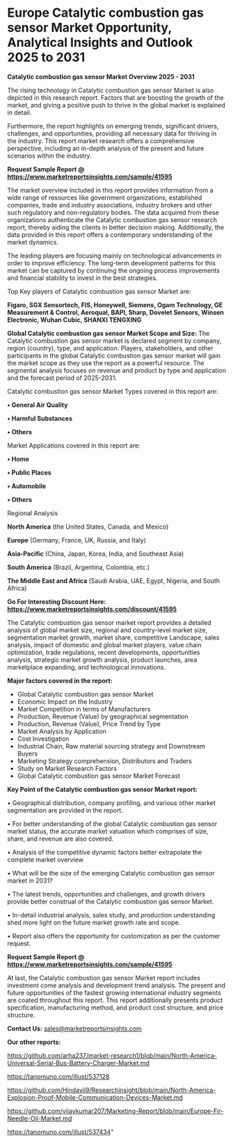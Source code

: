 # Europe Catalytic combustion gas sensor Market Opportunity, Analytical Insights and Outlook 2025 to 2031

<Strong> Catalytic combustion gas sensor Market Overview 2025 - 2031</strong>

The rising technology in Catalytic combustion gas sensor Market is also depicted in this research report. Factors that are boosting the growth of the market, and giving a positive push to thrive in the global market is explained in detail.

Furthermore, the report highlights on emerging trends, significant drivers, challenges, and opportunities, providing all necessary data for thriving in the industry. This report market research offers a comprehensive perspective, including an in-depth analysis of the present and future scenarios within the industry.

<strong>Request Sample Report @ <a href=https://www.marketreportsinsights.com/sample/41595>https://www.marketreportsinsights.com/sample/41595</a></strong>

The market overview included in this report provides information from a wide range of resources like government organizations, established companies, trade and industry associations, industry brokers and other such regulatory and non-regulatory bodies. The data acquired from these organizations authenticate the Catalytic combustion gas sensor research report, thereby aiding the clients in better decision making. Additionally, the data provided in this report offers a contemporary understanding of the market dynamics.

The leading players are focusing mainly on technological advancements in order to improve efficiency. The long-term development patterns for this market can be captured by continuing the ongoing process improvements and financial stability to invest in the best strategies.

Top Key players of Catalytic combustion gas sensor Market are:

<strong>Figaro, SGX Sensortech, FIS, Honeywell, Siemens, Ogam Technology, GE Measurement & Control, Aeroqual, BAPI, Sharp, Dovelet Sensors, Winsen Electronic, Wuhan Cubic, SHANXI TENGXING</strong>

<strong><b>Global Catalytic combustion gas sensor Market Scope and Size:</b></strong>
The Catalytic combustion gas sensor market is declared segment by company, region (country), type, and application. Players, stakeholders, and other participants in the global Catalytic combustion gas sensor market will gain the market scope as they use the report as a powerful resource. The segmental analysis focuses on revenue and product by type and application and the forecast period of 2025-2031.

Catalytic combustion gas sensor Market Types covered in this report are:

<strong>•  General Air Quality

•  Harmful Substances

•  Others</strong>

Market Applications covered in this report are:

<strong>•  Home

•  Public Places

•  Automobile

•  Others</strong> 

Regional Analysis

<strong>North America</strong> (the United States, Canada, and Mexico)

<strong>Europe</strong> (Germany, France, UK, Russia, and Italy)

<strong>Asia-Pacific</strong> (China, Japan, Korea, India, and Southeast Asia)

<strong>South America</strong> (Brazil, Argentina, Colombia, etc.)

<strong>The Middle East and Africa</strong> (Saudi Arabia, UAE, Egypt, Nigeria, and South Africa)

<strong>Go For Interesting Discount Here: <a href=https://www.marketreportsinsights.com/discount/41595>https://www.marketreportsinsights.com/discount/41595</a></strong>

The Catalytic combustion gas sensor market report provides a detailed analysis of global market size, regional and country-level market size, segmentation market growth, market share, competitive Landscape, sales analysis, impact of domestic and global market players, value chain optimization, trade regulations, recent developments, opportunities analysis, strategic market growth analysis, product launches, area marketplace expanding, and technological innovations.

<strong><b>Major factors covered in the report:</b></strong>
<ul>
  <li>Global Catalytic combustion gas sensor Market </li>
  <li>Economic Impact on the Industry</li>
  <li>Market Competition in terms of Manufacturers</li>
  <li>Production, Revenue (Value) by geographical segmentation</li>
  <li>Production, Revenue (Value), Price Trend by Type</li>
  <li>Market Analysis by Application</li>
  <li>Cost Investigation</li>
  <li>Industrial Chain, Raw material sourcing strategy and Downstream Buyers</li>
  <li>Marketing Strategy comprehension, Distributors and Traders</li>
  <li>Study on Market Research Factors</li>
  <li>Global Catalytic combustion gas sensor Market Forecast</li>
</ul>

<strong><b>Key Point of the Catalytic combustion gas sensor Market report:</b></strong>

• Geographical distribution, company profiling, and various other market segmentation are provided in the report.

• For better understanding of the global Catalytic combustion gas sensor market status, the accurate market valuation which comprises of size, share, and revenue are also covered.

• Analysis of the competitive dynamic factors better extrapolate the complete market overview

• What will be the size of the emerging Catalytic combustion gas sensor market in 2031?

• The latest trends, opportunities and challenges, and growth drivers provide better construal of the Catalytic combustion gas sensor Market.

• In-detail industrial analysis, sales study, and production understanding shed more light on the future market growth rate and scope.

• Report also offers the opportunity for customization as per the customer request.

<strong>Request Sample Report @ <a href=https://www.marketreportsinsights.com/sample/41595>https://www.marketreportsinsights.com/sample/41595</a></strong>

At last, the Catalytic combustion gas sensor Market report includes investment come analysis and development trend analysis. The present and future opportunities of the fastest growing international industry segments are coated throughout this report. This report additionally presents product specification, manufacturing method, and product cost structure, and price structure.

<strong>Contact Us:</strong>
sales@marketreportsinsights.com

<strong>Our other reports:</strong>

<a href=https://github.com/arha237/market-research1/blob/main/North-America-Universal-Serial-Bus-Battery-Charger-Market.md>https://github.com/arha237/market-research1/blob/main/North-America-Universal-Serial-Bus-Battery-Charger-Market.md</a>

<a href=https://tanomuno.com/illust/537128>https://tanomuno.com/illust/537128</a>

<a href=https://github.com/Hindavii9/Researchinsight/blob/main/North-America-Explosion-Proof-Mobile-Communication-Devices-Market.md>https://github.com/Hindavii9/Researchinsight/blob/main/North-America-Explosion-Proof-Mobile-Communication-Devices-Market.md</a>

<a href=https://github.com/vijaykumar207/Marketing-Report/blob/main/Europe-Fir-Needle-Oil-Market.md>https://github.com/vijaykumar207/Marketing-Report/blob/main/Europe-Fir-Needle-Oil-Market.md</a>

<a href=https://tanomuno.com/illust/537434>https://tanomuno.com/illust/537434</a>"
